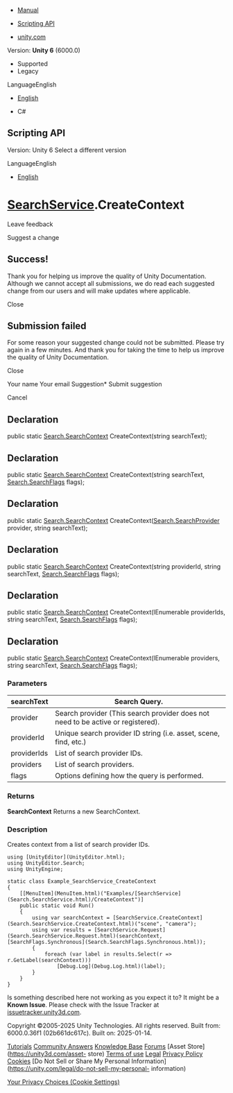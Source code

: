 [ ]()

  * [Manual](../Manual/index.html)
  * [Scripting API](../ScriptReference/index.html)

  * [unity.com](https://unity.com/)

Version: **Unity 6** (6000.0)

  * Supported
  * Legacy

LanguageEnglish

  * [English]()

  * C#

[ ](https://docs.unity3d.com)

## Scripting API

Version: Unity 6 Select a different version

LanguageEnglish

  * [English]()

#  [SearchService](Search.SearchService.html).CreateContext

Leave feedback

Suggest a change

## Success!

Thank you for helping us improve the quality of Unity Documentation. Although
we cannot accept all submissions, we do read each suggested change from our
users and will make updates where applicable.

Close

## Submission failed

For some reason your suggested change could not be submitted. Please <a>try
again</a> in a few minutes. And thank you for taking the time to help us
improve the quality of Unity Documentation.

Close

Your name Your email Suggestion* Submit suggestion

Cancel

[ ]()

## Declaration

public static [Search.SearchContext](Search.SearchContext.html)
CreateContext(string searchText);

## Declaration

public static [Search.SearchContext](Search.SearchContext.html)
CreateContext(string searchText, [Search.SearchFlags](Search.SearchFlags.html)
flags);

## Declaration

public static [Search.SearchContext](Search.SearchContext.html)
CreateContext([Search.SearchProvider](Search.SearchProvider.html) provider,
string searchText);

## Declaration

public static [Search.SearchContext](Search.SearchContext.html)
CreateContext(string providerId, string searchText,
[Search.SearchFlags](Search.SearchFlags.html) flags);

## Declaration

public static [Search.SearchContext](Search.SearchContext.html)
CreateContext(IEnumerable<string> providerIds, string searchText,
[Search.SearchFlags](Search.SearchFlags.html) flags);

## Declaration

public static [Search.SearchContext](Search.SearchContext.html)
CreateContext(IEnumerable<SearchProvider> providers, string searchText,
[Search.SearchFlags](Search.SearchFlags.html) flags);

### Parameters

searchText | Search Query.  
---|---  
provider | Search provider (This search provider does not need to be active or registered).  
providerId | Unique search provider ID string (i.e. asset, scene, find, etc.)  
providerIds | List of search provider IDs.  
providers | List of search providers.  
flags | Options defining how the query is performed.  
  
### Returns

**SearchContext** Returns a new SearchContext.

### Description

Creates context from a list of search provider IDs.

    
    
    using [UnityEditor](UnityEditor.html);
    using UnityEditor.Search;
    using UnityEngine;
    
    static class Example_SearchService_CreateContext
    {
        [[MenuItem](MenuItem.html)("Examples/[SearchService](Search.SearchService.html)/CreateContext")]
        public static void Run()
        {
            using var searchContext = [SearchService.CreateContext](Search.SearchService.CreateContext.html)("scene", "camera");
            using var results = [SearchService.Request](Search.SearchService.Request.html)(searchContext, [SearchFlags.Synchronous](Search.SearchFlags.Synchronous.html));
            {
                foreach (var label in results.Select(r => r.GetLabel(searchContext)))
                    [Debug.Log](Debug.Log.html)(label);
            }
        }
    }
    
    

Is something described here not working as you expect it to? It might be a
**Known Issue**. Please check with the Issue Tracker at
[issuetracker.unity3d.com](https://issuetracker.unity3d.com).

Copyright ©2005-2025 Unity Technologies. All rights reserved. Built from:
6000.0.36f1 (02b661dc617c). Built on: 2025-01-14.

[Tutorials](https://unity3d.com/learn) [Community
Answers](https://answers.unity3d.com) [Knowledge
Base](https://support.unity3d.com/hc/en-us)
[Forums](https://forum.unity3d.com) [Asset Store](https://unity3d.com/asset-
store) [Terms of use](https://docs.unity3d.com/Manual/TermsOfUse.html)
[Legal](https://unity.com/legal) [Privacy
Policy](https://unity.com/legal/privacy-policy)
[Cookies](https://unity.com/legal/cookie-policy) [Do Not Sell or Share My
Personal Information](https://unity.com/legal/do-not-sell-my-personal-
information)

[Your Privacy Choices (Cookie Settings)](javascript:void\(0\);)

